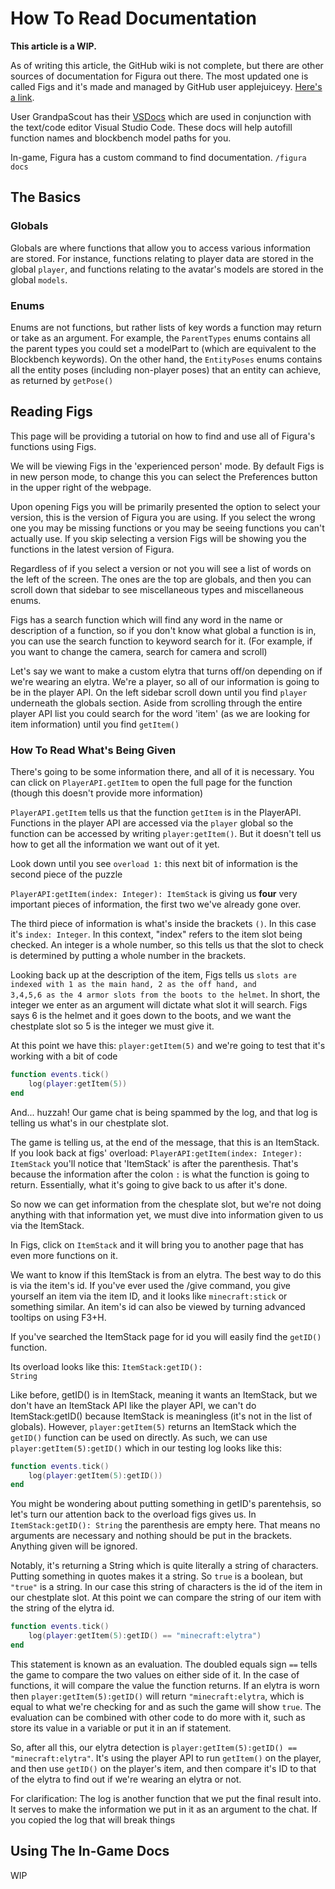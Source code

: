 # How To Read Documentation

**This article is a WIP.**

As of writing this article, the GitHub wiki is not complete, but there are other sources of documentation for Figura out there. The most updated one is called Figs and it's made and managed by GitHub user applejuiceyy. [Here's a link](https://applejuiceyy.github.io/figs/).

User GrandpaScout has their [VSDocs](https://github.com/GrandpaScout/FiguraRewriteVSDocs) which are used in conjunction with the text/code editor Visual Studio Code. These docs will help autofill function names and blockbench model paths for you.

In-game, Figura has a custom command to find documentation. <code>/figura docs</code>

## The Basics
### Globals
Globals are where functions that allow you to access various information are stored. For instance, functions relating to player data are stored in the global <code>player</code>, and functions relating to the avatar's models are stored in the global <code>models</code>.

### Enums
Enums are not functions, but rather lists of key words a function may return or take as an argument. For example, the <code>ParentTypes</code> enums contains all the parent types you could set a modelPart to (which are equivalent to the Blockbench keywords). On the other hand, the <code>EntityPoses</code> enums contains all the entity poses (including non-player poses) that an entity can achieve, as returned by <code>getPose()</code>

## Reading Figs

This page will be providing a tutorial on how to find and use all of Figura's functions using Figs.

We will be viewing Figs in the 'experienced person' mode. By default Figs is in new person mode, to change this you can select the Preferences button in the upper right of the webpage.

Upon opening Figs you will be primarily presented the option to select your version, this is the version of Figura you are using. If you select the wrong one you may be missing functions or you may be seeing functions you can't actually use. If you skip selecting a version Figs will be showing you the functions in the latest version of Figura.

Regardless of if you select a version or not you will see a list of words on the left of the screen. The ones are the top are globals, and then you can scroll down that sidebar to see miscellaneous types and miscellaneous enums.

Figs has a search function which will find any word in the name or description of a function, so if you don't know what global a function is in, you can use the search function to keyword search for it. (For example, if you want to change the camera, search for camera and scroll)

Let's say we want to make a custom elytra that turns off/on depending on if we're wearing an elytra. We're a player, so all of our information is going to be in the player API. On the left sidebar scroll down until you find <code>player</code> underneath the globals section. Aside from scrolling through the entire player API list you could search for the word 'item' (as we are looking for item information) until you find <code>getItem()</code>

### How To Read What's Being Given
There's going to be some information there, and all of it is necessary. You can click on <code>PlayerAPI.getItem</code> to open the full page for the function (though this doesn't provide more information)

<code>PlayerAPI.getItem</code> tells us that the function <code>getItem</code> is in the PlayerAPI. Functions in the player API are accessed via the <code>player</code> global so the function can be accessed by writing <code>player:getItem()</code>. But it doesn't tell us how to get all the information we want out of it yet.

Look down until you see <code>overload 1:</code> this next bit of information is the second piece of the puzzle

<code>PlayerAPI:getItem(index: Integer): ItemStack</code> is giving us **four** very important pieces of information, the first two we've already gone over.

The third piece of information is what's inside the brackets <code>()</code>. In this case it's <code>index: Integer</code>. In this context, "index" refers to the item slot being checked. An integer is a whole number, so this tells us that the slot to check is determined by putting a whole number in the brackets.

Looking back up at the description of the item, Figs tells us <code>slots are indexed with 1 as the main hand, 2 as the off hand, and 3,4,5,6 as the 4 armor slots from the boots to the helmet</code>. In short, the integer we enter as an argument will dictate what slot it will search. Figs says 6 is the helmet and it goes down to the boots, and we want the chestplate slot so 5 is the integer we must give it.

At this point we have this: <code>player:getItem(5)</code> and we're going to test that it's working with a bit of code
```lua
function events.tick()
    log(player:getItem(5))
end
```
And... huzzah! Our game chat is being spammed by the log, and that log is telling us what's in our chestplate slot.

The game is telling us, at the end of the message, that this is an ItemStack. If you look back at figs' overload: <code>PlayerAPI:getItem(index: Integer): ItemStack</code> you'll notice that 'ItemStack' is after the parenthesis. That's because the information after the colon <code>:</code> is what the function is going to return. Essentially, what it's going to give back to us after it's done.

So now we can get information from the chesplate slot, but we're not doing anything with that information yet, we must dive into information given to us via the ItemStack.

In Figs, click on <code>ItemStack</code> and it will bring you to another page that has even more functions on it.

We want to know if this ItemStack is from an elytra. The best way to do this is via the item's id. If you've ever used the /give command, you give yourself an item via the item ID, and it looks like <code>minecraft:stick</code> or something similar. An item's id can also be viewed by turning advanced tooltips on using F3+H.

If you've searched the ItemStack page for id you will easily find the <code>getID()</code> function.

Its overload looks like this: <code>ItemStack:getID(): String</code>

Like before, getID() is in ItemStack, meaning it wants an ItemStack, but we don't have an ItemStack API like the player API, we can't do ItemStack:getID() because ItemStack is meaningless (it's not in the list of globals). However, <code>player:getItem(5)</code> returns an ItemStack which the <code>getID()</code> function can be used on directly. As such, we can use <code>player:getItem(5):getID()</code> which in our testing log looks like this:

```lua
function events.tick()
    log(player:getItem(5):getID())
end
```
You might be wondering about putting something in getID's parentehsis, so let's turn our attention back to the overload figs gives us. In <code>ItemStack:getID(): String</code> the parenthesis are empty here. That means no arguments are necessary and nothing should be put in the brackets. Anything given will be ignored.

Notably, it's returning a String which is quite literally a string of characters. Putting something in quotes makes it a string. So <code>true</code> is a boolean, but <code>"true"</code> is a string. In our case this string of characters is the id of the item in our chestplate slot. At this point we can compare the string of our item with the string of the elytra id.
```lua
function events.tick()
    log(player:getItem(5):getID() == "minecraft:elytra")
end
```

This statement is known as an evaluation. The doubled equals sign <code>==</code> tells the game to compare the two values on either side of it. In the case of functions, it will compare the value the function returns. If an elytra is worn then <code>player:getItem(5):getID()</code> will return <code>"minecraft:elytra</code>, which is equal to what we're checking for and as such the game will show <code>true</code>. The evaluation can be combined with other code to do more with it, such as store its value in a variable or put it in an if statement.

So, after all this, our elytra detection is <code>player:getItem(5):getID() == "minecraft:elytra"</code>. It's using the player API to run <code>getItem()</code> on the player, and then use <code>getID()</code> on the player's item, and then compare it's ID to that of the elytra to find out if we're wearing an elytra or not.

For clarification: The log is another function that we put the final result into. It serves to make the information we put in it as an argument to the chat. If you copied the log that will break things

## Using The In-Game Docs
WIP